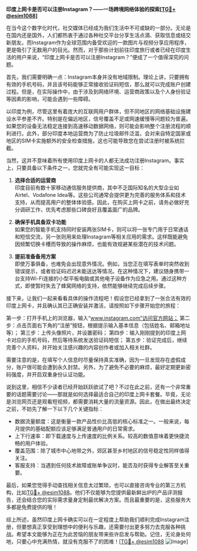 **印度上网卡是否可以注册Instagram？——一场跨境网络体验的探索[[TG💪+ @esim1088](https://t.me/s/esim1088)]**

在当今这个数字化时代，社交媒体已经成为我们生活中不可或缺的一部分。无论是在国内还是国外，人们都热衷于通过各种社交平台分享生活点滴、获取信息或结交新朋友。而Instagram作为全球范围内备受欢迎的一款图片与视频分享应用程序，更是吸引了无数用户的目光。然而，对于那些计划前往印度旅行或者已经在印度生活的用户来说，“印度上网卡是否可以注册Instagram？”便成了一个值得深究的问题。

首先，我们需要明确一点：Instagram本身并没有地域限制。理论上讲，只要拥有有效的手机号码，并且该号码能够正常接收验证码短信，那么就可以完成账户创建过程。但是，在实际操作中，由于涉及到网络环境、运营商政策以及个人身份验证等因素的影响，可能会遇到一些障碍。

以印度为例，尽管这里有着庞大的互联网用户群体，但不同地区的网络基础设施建设水平参差不齐。特别是在偏远地区，信号覆盖不足或网速缓慢等问题较为普遍。如果您的设备无法稳定连接到高速移动数据网络，则可能会影响整个注册流程的顺利进行。此外，部分印度本地运营商为了防止垃圾邮件泛滥，会对来自特定国家或地区的SIM卡实施额外的安全检查措施，这也可能导致您在尝试注册时被系统拦截。

当然，这并不意味着所有使用印度上网卡的人都无法成功注册Instagram。事实上，只要具备以下条件之一，您就完全有可能实现这一目标：

1. **选择合适的运营商**  
   印度目前有数十家移动通信服务提供商，其中不乏国际知名的大型企业如Airtel、Vodafone Idea等。这些公司通常会提供更为完善的服务体系和技术支持，从而提高用户的整体体验感。因此，在购买上网卡之前，请务必做好充分调研工作，优先考虑那些口碑良好且覆盖面广的品牌。

2. **确保手机具备双卡功能**  
   如果您的智能手机支持同时安装两张SIM卡，则可以将一张专门用于日常通话和短信交流，另一张则用来处理Instagram等相关应用的需求。这样既能避免因频繁切换卡槽而导致的操作麻烦，也能有效规避某些潜在的技术问题。

3. **提前准备备用方案**  
   即使万事俱备，也难免会出现意外情况。例如，当您正在填写表单时突然收到错误提示，或者验证码迟迟未能送达等情况。在这种情况下，建议随身携带一台支持Wi-Fi连接的小型平板电脑或其他电子设备作为应急之用。通过这种方式，即使暂时失去了蜂窝网络的支持，依然能够继续完成后续步骤。

接下来，让我们一起来看看具体的操作流程吧！假设您已经拿到了一张合法有效的印度上网卡，并且确认其已正确安装并激活，请按照如下步骤开始您的旅程：

第一步：打开手机上的浏览器，输入“www.instagram.com”访问官方网站；
第二步：点击页面右下角的“注册”按钮，根据提示输入基本信息（包括姓名、邮箱地址等）；
第三步：上传头像照片，并设置密码；
第四步：输入刚刚提到的印度上网卡对应的手机号码，然后等待系统发送验证码短信；
第五步：验证完成后，继续完善个人资料，并开始关注感兴趣的内容创作者或加入相关社群。

需要注意的是，在填写个人信息时尽量保持真实准确，因为一旦发现存在虚假成分，账户很可能会遭到永久封禁。另外，为了避免不必要的麻烦，最好定期更新密码强度，并开启双重身份认证功能。

说到这里，相信不少读者已经开始跃跃欲试了吧？不过在此之前，还有一个非常重要的话题需要讨论——那就是如何选择最适合自己的印度上网卡套餐。毕竟，无论是浏览网页还是观看短视频，都需要消耗大量的流量资源。因此，在做出最终决定之前，不妨先了解一下以下几个关键指标：

- 数据流量额度：这是衡量一款产品性价比高低的核心标准之一。一般来说，每月提供的基础配额应该足够满足普通用户的日常需求。
- 上下行速率：即下载速度与上传速度的比例关系。较高的数值意味着更快捷流畅的用户体验。
- 覆盖范围：除了城市中心地带之外，郊区甚至乡村地区的信号稳定性同样值得关注。
- 客服支持：当遇到任何技术故障或账单争议时，能否及时获得专业解答至关重要。

最后，如果您觉得手动查找相关信息太过繁琐，也可以直接咨询专业的第三方机构，比如[TG💪+ @esim1088](https://t.me/s/esim1088)。他们不仅能够为您提供最新鲜出炉的产品评测报告，还会结合您的实际需求量身定制最优解决方案。而且最重要的是，这些服务大多都是免费提供的哦！

综上所述，虽然印度上网卡确实可以在一定程度上帮助我们顺利完成Instagram注册，但要想真正享受到理想中的便利与乐趣，还需要付出更多努力去克服各种挑战。希望本文能够为正在为此苦恼的朋友带来些许启发与帮助。记住，无论身处何地，只要心中充满热情，就没有克服不了的困难！[[TG💪+ @esim1088](https://t.me/s/esim1088) ![Image](https://i.postimg.cc/4NQfJmqS/Snipaste-2025-05-13-00-14-12.png)]